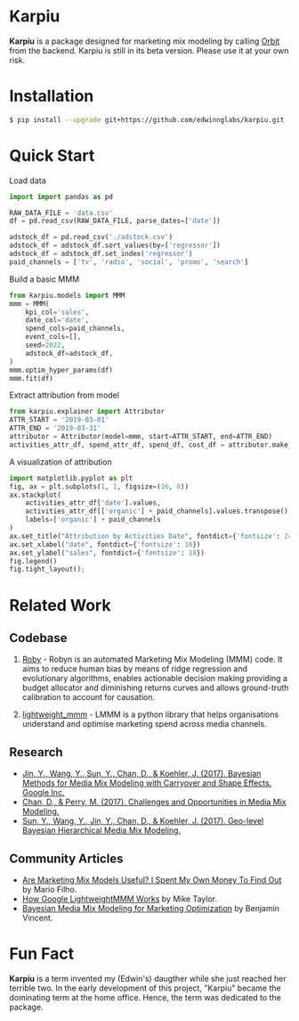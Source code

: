 # Karpiu

**Karpiu** is a package designed for marketing mix modeling by calling [Orbit](https://github.com/uber/orbit) from the backend. Karpiu is still in its beta version.  Please use it at your own risk.

# Installation

```bash
$ pip install --upgrade git+https://github.com/edwinnglabs/karpiu.git
```

# Quick Start

Load data
```python
import import pandas as pd

RAW_DATA_FILE = 'data.csv'
df = pd.read_csv(RAW_DATA_FILE, parse_dates=['date'])

adstock_df = pd.read_csv('./adstock.csv')
adstock_df = adstock_df.sort_values(by=['regressor'])
adstock_df = adstock_df.set_index('regressor')
paid_channels = ['tv', 'radio', 'social', 'promo', 'search']
```

Build a basic MMM
```python
from karpiu.models import MMM
mmm = MMM(
    kpi_col='sales',
    date_col='date', 
    spend_cols=paid_channels,
    event_cols=[],
    seed=2022,
    adstock_df=adstock_df,
)
mmm.optim_hyper_params(df)
mmm.fit(df)
```

Extract attribution from model
```python
from karpiu.explainer import Attributor
ATTR_START = '2019-03-01'
ATTR_END = '2019-03-31'
attributor = Attributor(model=mmm, start=ATTR_START, end=ATTR_END)
activities_attr_df, spend_attr_df, spend_df, cost_df = attributor.make_attribution()
```

A visualization of attribution
```python
import matplotlib.pyplot as plt
fig, ax = plt.subplots(1, 1, figsize=(16, 8))
ax.stackplot(
    activities_attr_df['date'].values, 
    activities_attr_df[['organic'] + paid_channels].values.transpose(), 
    labels=['organic'] + paid_channels
)
ax.set_title("Attribution by Activities Date", fontdict={'fontsize': 24})
ax.set_xlabel("date", fontdict={'fontsize': 18})
ax.set_ylabel("sales", fontdict={'fontsize': 18})
fig.legend()
fig.tight_layout();
```

# Related Work

## Codebase

1. [Roby](https://github.com/facebookexperimental/Robyn) - Robyn is an automated Marketing Mix Modeling (MMM) code. It aims to reduce human bias by means of ridge regression and evolutionary algorithms, enables actionable decision making providing a budget allocator and diminishing returns curves and allows ground-truth calibration to account for causation.

2. [lightweight_mmm](https://github.com/google/lightweight_mmm) - LMMM is a python library that helps organisations understand and optimise marketing spend across media channels.

## Research

- [Jin, Y., Wang, Y., Sun, Y., Chan, D., & Koehler, J. (2017). Bayesian Methods for Media Mix Modeling with Carryover and Shape Effects. Google Inc.](https://research.google/pubs/pub46001/)
- [Chan, D., & Perry, M. (2017). Challenges and Opportunities in Media Mix Modeling.](https://research.google/pubs/pub45998/)
- [Sun, Y., Wang, Y., Jin, Y., Chan, D., & Koehler, J. (2017). Geo-level Bayesian Hierarchical Media Mix Modeling.](https://research.google/pubs/pub46000/)

## Community Articles

- [Are Marketing Mix Models Useful? I Spent My Own Money To Find Out](https://forecastegy.com/posts/marketing-mix-models/) by Mario Filho.
- [How Google LightweightMMM Works](https://getrecast.com/google-lightweightmmm/) by Mike Taylor.
- [
Bayesian Media Mix Modeling for Marketing Optimization](https://www.pymc-labs.io/blog-posts/bayesian-media-mix-modeling-for-marketing-optimization/)
by Benjamin Vincent.

# Fun Fact

**Karpiu** is a term invented my (Edwin's) daugther while she just reached her terrible two. In the early development of this project, "Karpiu" became the dominating term at the home office. Hence, the term was dedicated to the package.
